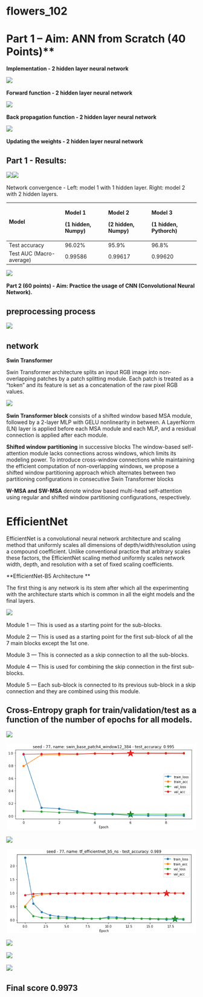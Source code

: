 # flowers_102

# Part 1 – Aim: ANN from Scratch (40 Points)**

**Implementation - 2 hidden layer neural network**

![](docs/Aspose.Words.bd88cd54-6930-48b7-baf1-ca72d9b9e385.001.png)

**Forward function - 2 hidden layer neural network**

![](docs/Aspose.Words.bd88cd54-6930-48b7-baf1-ca72d9b9e385.002.png)

**Back propagation function - 2 hidden layer neural network**

![](docs/Aspose.Words.bd88cd54-6930-48b7-baf1-ca72d9b9e385.003.png)

**Updating the weights - 2 hidden layer neural network**

## Part 1 - Results:

![](docs/Aspose.Words.bd88cd54-6930-48b7-baf1-ca72d9b9e385.004.png)![](Aspose.Words.bd88cd54-6930-48b7-baf1-ca72d9b9e385.005.png)

Network convergence - Left: model 1 with 1 hidden layer. Right: model 2 with 2 hidden layers.


|Model|<p>Model 1 </p><p>(1 hidden, Numpy)</p>|<p>Model 2</p><p>(2 hidden, Numpy)</p>|<p>Model 3</p><p>(1 hidden, Pythorch)</p>|
| :- | :- | :- | :- |
|Test accuracy|96.02%|95.9%|96.8%|
|Test AUC (Macro-average)|0.99586|0.99617|0.99620|
![](Aspose.Words.bd88cd54-6930-48b7-baf1-ca72d9b9e385.006.png)

**Part 2 (60 points) - Aim: Practice the usage of CNN (Convolutional Neural Network).** 


## preprocessing process 

![](docs/Aspose.Words.bd88cd54-6930-48b7-baf1-ca72d9b9e385.008.png)

## network 

**Swin Transformer**

Swin Transformer architecture splits an input RGB image into non-overlapping patches by a patch splitting module. Each patch is treated as a “token” and its feature is set as a concatenation of the raw pixel RGB values.

![](docs/Aspose.Words.bd88cd54-6930-48b7-baf1-ca72d9b9e385.009.png)

**Swin Transformer block** consists of a shifted window based MSA module, followed by a 2-layer MLP with GELU nonlinearity in between. A LayerNorm (LN) layer is applied before each MSA module and each MLP, and a residual connection is applied after each module. 

**Shifted window partitioning** in successive blocks The window-based self-attention module lacks connections across windows, which limits its modeling power. To introduce cross-window connections while maintaining the efficient computation of non-overlapping windows, we propose a shifted window partitioning approach which alternates between two partitioning configurations in consecutive Swin Transformer blocks

**W-MSA and SW-MSA** denote window based multi-head self-attention using regular and shifted window partitioning configurations, respectively.
# EfficientNet
EfficientNet is a convolutional neural network architecture and scaling method that uniformly scales all dimensions of depth/width/resolution using a compound coefficient. Unlike conventional practice that arbitrary scales these factors, the EfficientNet scaling method uniformly scales network width, depth, and resolution with a set of fixed scaling coefficients.

**EfficientNet-B5 Architecture **

The first thing is any network is its stem after which all the experimenting with the architecture starts which is common in all the eight models and the final layers.

![](docs/Aspose.Words.bd88cd54-6930-48b7-baf1-ca72d9b9e385.010.png)

Module 1 — This is used as a starting point for the sub-blocks.

Module 2 — This is used as a starting point for the first sub-block of all the 7 main blocks except the 1st one.

Module 3 — This is connected as a skip connection to all the sub-blocks.

Module 4 — This is used for combining the skip connection in the first sub-blocks.

Module 5 — Each sub-block is connected to its previous sub-block in a skip connection and they are combined using this module.

## Cross-Entropy graph for train/validation/test as a function of the number of epochs for all models.

![](docs/Aspose.Words.bd88cd54-6930-48b7-baf1-ca72d9b9e385.011.png)

![](docs/Aspose.Words.bd88cd54-6930-48b7-baf1-ca72d9b9e385.012.png)

![](docs/Aspose.Words.bd88cd54-6930-48b7-baf1-ca72d9b9e385.013.png)

![](docs/Aspose.Words.bd88cd54-6930-48b7-baf1-ca72d9b9e385.014.png)

![](docs/Aspose.Words.bd88cd54-6930-48b7-baf1-ca72d9b9e385.015.png)

![](docs/Aspose.Words.bd88cd54-6930-48b7-baf1-ca72d9b9e385.016.png)

![](docs/Aspose.Words.bd88cd54-6930-48b7-baf1-ca72d9b9e385.017.png)
## Final score 0.9973



